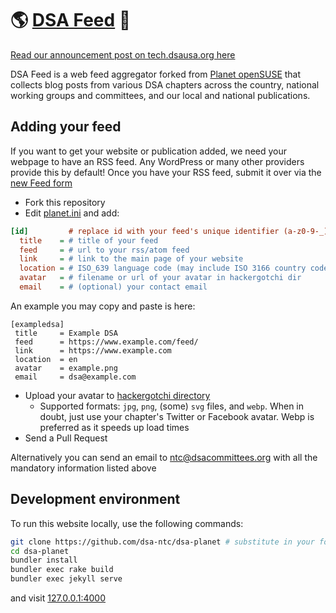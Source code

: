 # 🌎 [DSA Feed](https://feed.dsausa.org) 🌹
[Read our announcement post on tech.dsausa.org 
here](https://tech.dsausa.org/introducing-dsa-feed-an-aggregator-for-dsa-publications-from-the-ntc/)

DSA Feed is a web feed aggregator forked from [Planet
openSUSE](https://planet.opensuse.org) that collects blog posts from various DSA
chapters across the country, national working groups and committees, and our
local and national publications. 

## Adding your feed
If you want to get your website or publication added, we need your webpage to
have an RSS feed. Any WordPress or many other providers provide this by default!
Once you have your RSS feed, submit it over via the [new Feed
form](https://github.com/dsa-ntc/dsa-planet/issues/new?assignees=&labels=addition&projects=dsa-ntc%2Fdsa-planet&template=feed-request.yml&title=%5BFEED%5D%3A+)

* Fork this repository
* Edit [planet.ini](https://github.com/dsa-ntc/dsa-planet/blob/master/planet.ini) and add:

```ini
[id]         # replace id with your feed's unique identifier (a-z0-9-_) (eg. dsa-chapter)
  title    = # title of your feed                                       (eg. DSA Chapter News or something like Publication Name: A Blog of this DSA Chapter)
  feed     = # url to your rss/atom feed                                (eg. https://dsausa.org/feed)
  link     = # link to the main page of your website                    (eg. https://dsausa.org)
  location = # ISO_639 language code (may include ISO 3166 country code)(eg. en)
  avatar   = # filename or url of your avatar in hackergotchi dir       (eg. obs.png)
  email    = # (optional) your contact email                            (eg. dsa@example.com)
```
An example you may copy and paste is here: 
```
[exampledsa]
 title     = Example DSA
 feed      = https://www.example.com/feed/
 link      = https://www.example.com
 location  = en
 avatar    = example.png
 email     = dsa@example.com
```
* Upload your avatar to [hackergotchi directory](https://github.com/dsa-ntc/dsa-planet/blob/master/hackergotchi)
  * Supported formats: `jpg`, `png`, (some) `svg` files, and `webp`. When in doubt, just use your chapter's Twitter or Facebook avatar. Webp is preferred as it speeds up load times
* Send a Pull Request

Alternatively you can send an email to 
[ntc@dsacommittees.org](mailto:ntc@dsacommittees.org?subject=%5Bdsa-feed%5D%20&body=I%20have%20a%20question%20about%20DSA%20Feed)
with all the mandatory information listed above

## Development environment
To run this website locally, use the following commands:

```sh
git clone https://github.com/dsa-ntc/dsa-planet # substitute in your fork url if you're using your fork
cd dsa-planet
bundler install
bundler exec rake build
bundler exec jekyll serve
```
and visit [127.0.0.1:4000](http://127.0.0.1:4000)
